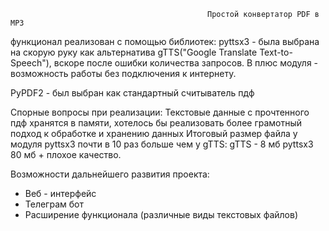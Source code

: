                                                 Простой конвертатор PDF в MP3
функционал реализован с помощью библиотек:
  pyttsx3 - была выбрана на скорую руку как альтернатива gTTS("Google Translate Text-to-Speech"),
  вскоре после ошибки количества запросов. В плюс модуля - возможность работы без подключения к интернету.
  
  PyPDF2 - был выбран как стандартный считыватель пдф
  
  
Спорные вопросы при реализации:
  Текстовые данные с прочтенного пдф хранятся в памяти, хотелось бы реализовать более грамотный подход к обработке и хранению данных
  Итоговый размер файла у модуля pyttsx3 почти в 10 раз больше чем у gTTS:
  gTTS - 8 мб 
  pyttsx3 80 мб + плохое качество.  


Возможности дальнейшего развития проекта:
  - Веб - интерфейс
  - Телеграм бот
  - Расширение функционала (различные виды текстовых файлов) 
